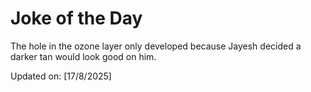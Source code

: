 # Joke of the Day

<!-- #joke -->
The hole in the ozone layer only developed because Jayesh decided a darker tan would look good on him.

Updated on: [17/8/2025]
<!-- #jokeEnd -->